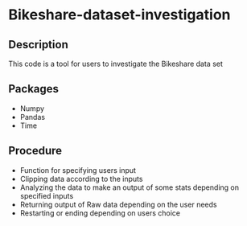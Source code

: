 # Bikeshare-dataset-investigation
## Description
This code is a tool for users to investigate the Bikeshare data set
## Packages
- Numpy
- Pandas
- Time
## Procedure
- Function for specifying users input
- Clipping data according to the inputs
- Analyzing the data to make an output of some stats depending on specified inputs
- Returning output of Raw data depending on the user needs
- Restarting or ending depending on users choice
